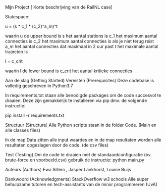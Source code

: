 Mijn Project
[ Korte beschrijving van de RailNL case]

Statespace:

u = (s * c_1 * (c_2)^a_m)^t

waarin
u de upper bound is
s het aantal stations is
c_1 het maximum aantal connecties is
c_2 het maximum aantal connecties is als je niet terug reist
a_m het aantal connecties dat maximaal in 2 uur past
t het maximale aantal trajecten is

l = c_crit

waarin
l de lower bound is
c_crit het aantal kritieke connecties


Aan de slag (Getting Started)
Vereisten (Prerequisites)
Deze codebase is volledig geschreven in Python3.7

In requirements.txt staan alle benodigde packages om de code succesvol te draaien. Deze zijn gemakkelijk te installeren via pip dmv. de volgende instructie:

pip install -r requirements.txt


Structuur (Structure)
Alle Python scripts staan in de folder Code. (Main en alle classes files)

In de map Data zitten alle input waardes en in de map resultaten worden alle resultaten opgeslagen door de code. (de csv files)

Test (Testing)
Om de code te draaien met de standaardconfiguratie (bv. brute-force en voorbeeld.csv) gebruik de instructie:
python main.py


Auteurs (Authors)
Ewa Sillem , Jasper Lankhorst, Louise Buijs


Dankwoord (Acknowledgments)
StackOverflow
w3 schools
Alle super behulpzame tutoren en tech-assistants van de minor programmeren (UvA)
